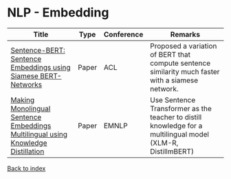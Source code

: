 # NLP - Embedding
|Title|Type|Conference|Remarks
|--|--|--|--|
|[Sentence-BERT: Sentence Embeddings using Siamese BERT-Networks](https://arxiv.org/pdf/1908.10084.pdf)|Paper|ACL|Proposed a variation of BERT that compute sentence similarity much faster with a siamese network.|
|[Making Monolingual Sentence Embeddings Multilingual using Knowledge Distillation](https://arxiv.org/pdf/2004.09813.pdf)|Paper|EMNLP|Use Sentence Transformer as the teacher to distill knowledge for a multilingual model (XLM-R, DistillmBERT)
[Back to index](../README.md)